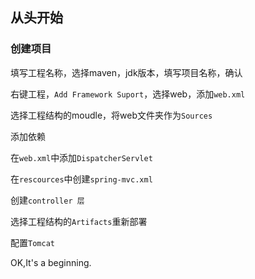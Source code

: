 ## 从头开始

### 创建项目

填写工程名称，选择maven，jdk版本，填写项目名称，确认

右键工程，`Add Framework Suport`，选择web，添加`web.xml`

选择工程结构的moudle，将web文件夹作为`Sources`

添加依赖

在`web.xml`中添加`DispatcherServlet`

在`rescources`中创建`spring-mvc.xml`

创建`controller 层`

选择工程结构的`Artifacts`重新部署

配置`Tomcat`

OK,It's a beginning.

